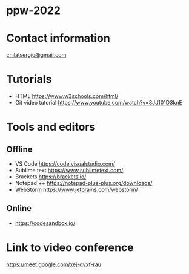 # ppw-2022

# Contact information
chilatsergiu@gmail.com

# Tutorials
- HTML https://www.w3schools.com/html/
- Git video tutorial https://www.youtube.com/watch?v=8JJ101D3knE

# Tools and editors
## Offline
- VS Code https://code.visualstudio.com/
- Sublime text https://www.sublimetext.com/
- Brackets https://brackets.io/
- Notepad ++ https://notepad-plus-plus.org/downloads/
- WebStorm https://www.jetbrains.com/webstorm/

## Online
- https://codesandbox.io/

# Link to video conference
https://meet.google.com/xej-qvxf-rau
